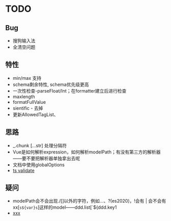 # TODO

## Bug

+ 搜狗输入法
+ 全清空问题

## 特性

+ min/max 支持
+ schema剩余特性, schema优先级更高
+ 一次性检查-parseFloat/Int；在formatter建立后进行检查
+ maxlength
+ formatFullValue
+ sientific - 去掉
+ 更新AllowedTagList、

## 思路

+ _.chunk [...str] 处理分隔符
+ Vue是如何解析expression，如何解析modelPath；有没有第三方的解析器——要不要把解析器单独拿出去呢
+ 文档中使用globalOptions
+ [ts validate](https://www.tslang.cn/docs/handbook/namespaces.html)

## 疑问

+ modelPath会不会出现./[]以外的字符，例如...、?(es2020)，!会有  |   会不会有xx[``s${var}s``]这样的model——ddd.list[`${ddd.key1
+ [xxx](https://github.com/tuchk4/storybook-readme)
